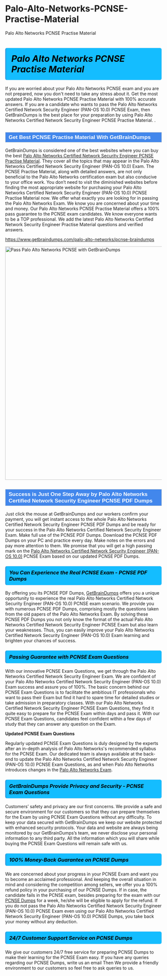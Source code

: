 # Palo-Alto-Networks-PCNSE-Practise-Material
Palo Alto Networks PCNSE Practise Material
<h1><strong><span style="display: block; color: #000000; background: #14BDFF; border: 0.5px solid #AED6F1; border-left: 3px solid #3498DB; padding: .6em; border-radius: 6px;">                     <em>Palo Alto Networks PCNSE <span class="exam_variation">Practise Material</span> </em>                </span></strong>            </h1>                        <p>If you are worried about your Palo Alto Networks PCNSE exam and you are not prepared, now you don't need to take any stress about it.             Get the most updated Palo Alto Networks PCNSE <span class="exam_variation">Practise Material</span> with 100% accurate answers. If you are a candidate who wants to pass the             Palo Alto Networks Certified Network Security Engineer (PAN-OS 10.0) PCNSE Exam, then GetBrainDumps is the best place for your preparation by using Palo Alto Networks Certified Network Security Engineer PCNSE <span class="exam_variation">Practise Material</span>. .</p>                        <h2 style="background: #4287ec; border: 1px solid #cccccc; padding: 5px 10px;">                <span style="color: #ffffff;">                    <span style="font-size: 11pt;">                        <span style="line-height: normal;">                            <span style="font-family: Calibri,sans-serif;">                                <strong>                                    <span style="font-size: 13.0pt;">Get Best PCNSE <span class="exam_variation">Practise Material</span> With GetBrainDumps</span>                                </strong>                            </span>                        </span>                    </span>                </span>            </h2>                        <p>GetBrainDumps is considered one of the best websites where you can buy the best <a href="https://www.getbraindumps.com/palo-alto-networks/pcnse-braindumps.html">Palo Alto Networks Certified Network Security Engineer PCNSE <span class="exam_variation">Practise Material</span></a>.             They cover all the topics that may appear in the Palo Alto Networks Certified Network Security Engineer (PAN-OS 10.0) Exam. The PCNSE <span class="exam_variation">Practise Material</span>,             along with detailed answers, are not only beneficial to the Palo Alto Networks certification exam but also conducive to your office work.             You don’t need to visit the diminished websites before finding the most appropriate website for purchasing your             Palo Alto Networks Certified Network Security Engineer (PAN-OS 10.0) PCNSE <span class="exam_variation">Practise Material</span> now. We offer what exactly you are looking for in passing the Palo Alto Networks Exam.             We know you are concerned about your time and money. Our Palo Alto Networks PCNSE <span class="exam_variation">Practise Material</span> offers a 100% pass guarantee to the             PCNSE exam candidates. We know everyone wants to be a TOP professional. We add the latest Palo Alto Networks Certified Network Security Engineer <span class="exam_variation">Practise Material</span> questions and verified answers.</p>                        <p><a href="https://www.getbraindumps.com/palo-alto-networks/pcnse-braindumps">https://www.getbraindumps.com/palo-alto-networks/pcnse-braindumps</a></p>                        <p><a href="https://www.getbraindumps.com/"><img src="https://www.getbraindumps.com/images/get-updated-exam-questions-with-discount-getbraindumps.jpg" class="postImage" alt="Pass Palo Alto Networks PCNSE with GetBrainDumps" width="750"></a></p>                            <h2 style="background: #4287ec; border: 1px solid #cccccc; padding: 5px 10px;">                <span style="color: #ffffff;">                    <span style="font-size: 11pt;">                        <span style="line-height: normal;">                            <span style="font-family: Calibri,sans-serif;">                                <strong>                                    <span style="font-size: 13.0pt;">Success is Just One Step Away by Palo Alto Networks Certified Network Security Engineer PCNSE <span class="exam_variation2">PDF Dumps</span></span>                                </strong>                            </span>                        </span>                    </span>                </span>            </h2>                        <p>Just click the mouse at GetBrainDumps and our workers confirm your payment, you will get instant access to the whole Palo Alto Networks Certified Network Security Engineer PCNSE <span class="exam_variation2">PDF Dumps</span>             and be ready for your success in the Palo Alto Networks Certified Network Security Engineer Exam. Make full use of the PCNSE <span class="exam_variation2">PDF Dumps</span>. Download the PCNSE <span class="exam_variation2">PDF Dumps</span> on your             PC and practice every day. Make notes on the errors and pay more attention to them. We promise that you will get a high passing mark on the             <a href="https://www.getbraindumps.com/palo-alto-networks/pcnse-braindumps">Palo Alto Networks Certified Network Security Engineer (PAN-OS 10.0)</a> PCNSE Exam based on our updated PCNSE <span class="exam_variation2">PDF Dumps</span>.</p>                        <h3>                <strong>                    <span style="display: block; color: #000000; background: #14BDFF; border: 0.5px solid #AED6F1; border-left: 3px solid #3498DB; padding: .6em; border-radius: 6px;">                        <em>You Can Experience the Real PCNSE Exam - PCNSE <span class="exam_variation2">PDF Dumps</span></em>                    </span>                </strong>            </h3>                        <p>By offering you its PCNSE <span class="exam_variation2">PDF Dumps</span>, <a href="https://www.getbraindumps.com/">GetBrainDumps</a> offers you a unique opportunity to experience the real             Palo Alto Networks Certified Network Security Engineer (PAN-OS 10.0) PCNSE exam scenario. We provide you with numerous PCNSE <span class="exam_variation2">PDF Dumps</span>, comprising mostly             the questions taken from the old papers of the Palo Alto Networks Exam. By solving these PCNSE <span class="exam_variation2">PDF Dumps</span> you not only know the format of the actual             Palo Alto Networks Certified Network Security Engineer PCNSE Exam but also learn your weaknesses. Thus, you can easily improve your             Palo Alto Networks Certified Network Security Engineer (PAN-OS 10.0) Exam learning and brighten your chances of success.</p>                        <h3>                <strong>                    <span style="display: block; color: #000000; background: #14BDFF; border: 0.5px solid #AED6F1; border-left: 3px solid #3498DB; padding: .6em; border-radius: 6px;">                        <em>Passing Guarantee with PCNSE <span class="exam_variation3">Exam Questions</span></em>                    </span>                </strong>            </h3>                        <p>With our innovative PCNSE <span class="exam_variation3">Exam Questions</span>, we get through the Palo Alto Networks Certified Network Security Engineer Exam. We are confident of your Palo Alto Networks Certified Network Security Engineer (PAN-OS 10.0) Exam             success and assure you of 100%. The basic concern behind our PCNSE <span class="exam_variation3">Exam Questions</span> is to facilitate the ambitious IT professionals who want to pass their             Exam but find it hard to spare time for detailed studies or take admission in preparatory classes. With our Palo Alto Networks Certified Network Security Engineer PCNSE <span class="exam_variation3">Exam Questions</span>, they             find it quite easy to prepare for the PCNSE Exam within days and pass it. With our PCNSE <span class="exam_variation3">Exam Questions</span>, candidates feel confident within a few days of             study that they can answer any question on the Exam.</p>                        <p><strong>Updated PCNSE <span class="exam_variation3">Exam Questions</span></strong></p>                        <p>Regularly updated PCNSE <span class="exam_variation3">Exam Questions</span> is duly designed by the experts after an in-depth analysis of Palo Alto Networks's recommended syllabus for the PCNSE Exam.             Our dedicated team is always available at the back-end to update the Palo Alto Networks Certified Network Security Engineer (PAN-OS 10.0) PCNSE <span class="exam_variation3">Exam Questions</span>,             as and when Palo Alto Networks introduces changes in the <a href="https://www.getbraindumps.com/palo-alto-networks-braindumps.html">Palo Alto Networks Exam</a>.</p>                        <h3>                <strong>                    <span style="display: block; color: #000000; background: #14BDFF; border: 0.5px solid #AED6F1; border-left: 3px solid #3498DB; padding: .6em; border-radius: 6px;">                        <em>GetBrainDumps Provide Privacy and Security - PCNSE <span class="exam_variation3">Exam Questions</span></em>                    </span>                </strong>            </h3>                        <p>Customers’ safety and privacy are our first concerns. We provide a safe and secure environment for our customers so that they can prepare themselves for the Exam by using             PCNSE <span class="exam_variation3">Exam Questions</span> without any difficulty. To keep your data secured with GetBrainDumps we keep our website protected with enhanced security protocols. Your data and website             are always being monitored by our GetBrainDumps’s team, we never disclose your personal information to any third party. All the information which you will share while buying             the PCNSE <span class="exam_variation3">Exam Questions</span> will remain safe with us.</p>                        <h3>                <strong>                    <span style="display: block; color: #000000; background: #14BDFF; border: 0.5px solid #AED6F1; border-left: 3px solid #3498DB; padding: .6em; border-radius: 6px;">                        <em>100% Money-Back Guarantee on PCNSE <span class="exam_variation4">Dumps</span></em>                    </span>                </strong>            </h3>                        <p>We are concerned about your progress in your PCNSE Exam and want you to become an acclaimed professional. And keeping the overall situation in mind and             considering the competition among sellers, we offer you a 100% refund policy in your purchasing of our PCNSE <span class="exam_variation4">Dumps</span>. If in case, the candidate fails in the             PCNSE exam, besides preparing for the exam with our <a href="https://www.getbraindumps.com/palo-alto-networks/pcnse-braindumps">PCNSE <span class="exam_variation4">Dumps</span></a> for a week, he/she will be eligible to apply for the refund. If you do not pass the             Palo Alto Networks Certified Network Security Engineer (PAN-OS 10.0) PCNSE Exam even using our Palo Alto Networks Certified Network Security Engineer (PAN-OS 10.0) PCNSE <span class="exam_variation4">Dumps</span>, you             take back your money without any deduction.</p>                        <h3>                <strong>                    <span style="display: block; color: #000000; background: #14BDFF; border: 0.5px solid #AED6F1; border-left: 3px solid #3498DB; padding: .6em; border-radius: 6px;">                        <em>24/7 Customer Support Service on PCNSE <span class="exam_variation4">Dumps</span></em>                    </span>                </strong>            </h3>                        <p>We give our customers 24/7 free service for preparing PCNSE <span class="exam_variation4">Dumps</span> to make their learning for the PCNSE Exam easy. If you have any queries regarding our             PCNSE <span class="exam_variation4">Dumps</span>, write us an email Then We provide a friendly environment to our customers so feel free to ask queries to us.</p>                    
